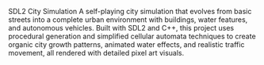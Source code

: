 SDL2 City Simulation
A self-playing city simulation that evolves from basic streets into a complete urban environment with buildings, water features, and autonomous vehicles. Built with SDL2 and C++, this project uses procedural generation and simplified cellular automata techniques to create organic city growth patterns, animated water effects, and realistic traffic movement, all rendered with detailed pixel art visuals.
